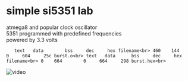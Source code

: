 #  simple si5351 lab

atmega8 and popular clock oscillator<br>
5351 programmed with predefined frequencies<br>
powered by 3.3 volts<br>

``   text   data	    bss	    dec	    hex	filename<br>
    460    144	      0	    604	    25c	burst.o<br>
   text   data	    bss	    dec	    hex	filename<br>
      0    664	      0	    664	    298	burst.hex<br>``

![video](video.gif)
